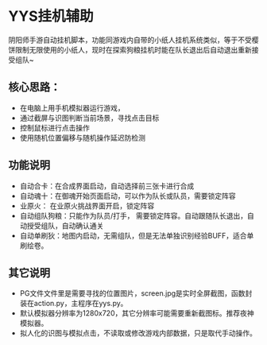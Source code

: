 # YYS挂机辅助
阴阳师手游自动挂机脚本，功能同游戏内自带的小纸人挂机系统类似，等于不受樱饼限制无限使用的小纸人，现时在探索狗粮挂机时能在队长退出后自动退出重新接受组队~

## 核心思路：
* 在电脑上用手机模拟器运行游戏，
* 通过截屏与识图判断当前场景，寻找点击目标
* 控制鼠标进行点击操作
* 使用随机位置偏移与随机操作延迟防检测


## 功能说明
* 自动合卡：在合成界面启动，自动选择前三张卡进行合成
* 自动魂十：在御魂开始页面启动，可以作为队长或队员，需要锁定阵容
* 业原火： 在业原火挑战界面开启，锁定阵容
* 自动组队狗粮：只能作为队员/打手， 需要锁定阵容。自动跟随队长退出，自动授受组队，自动确认通关
* 自动单刷狄：地图内启动，无需组队，但是无法单独识别经验BUFF，适合单刷绘卷。

## 其它说明
* PG文件文件里是需要寻找的位置图片，screen.jpg是实时全屏截图，函数封装在action.py，主程序在yys.py。
* 默认模拟器分辨率为1280x720，其它分辨率可能需要重新截图标。推荐夜神模拟器。
* 拟人化的识图与模拟点击，不读取或修改游戏内部数据，只是取代手动操作。


